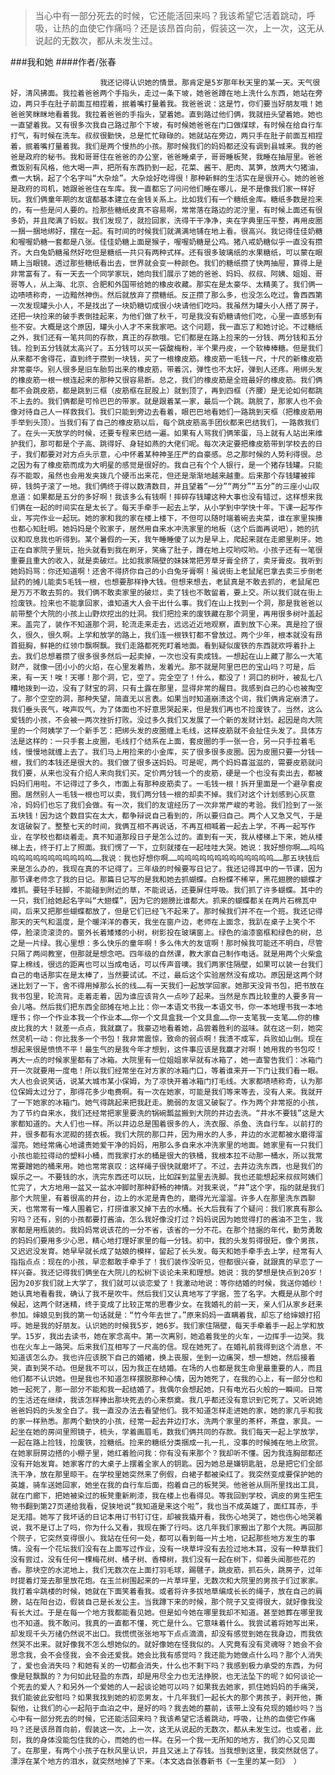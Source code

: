 > 当心中有一部分死去的时候，它还能活回来吗？我该希望它活着跳动，呼吸，让热的血使它作痛吗？还是该昂首向前，假装这一次，上一次，这无从说起的无数次，都从未发生过。

###我和她
####作者/张春

						我还记得认识她的情景。那肯定是5岁那年秋天里的某一天。天气很好，清风拂面。我拉着爸爸两个手指头，走过一条下坡，她爸爸蹲在地上洗什么东西，她站在旁边，两只手在肚子前面互相捏着，抿着嘴打量着我。我爸爸说：这是竹，你们要当好朋友哦！她爸爸笑眯眯地看着我。我拉着爸爸的手指头，望着她。直到路过他们俩，我就扭头望着她。她也一直望着我。又有很多次我自己路过那个下坡，有时候她爸爸在门口做煤球，有时候在给自行车打气，有时候在洗车。叔叔很勤快，总是忙忙碌碌的。她就站在旁边，两只手在肚子前面互相捏着，抿着嘴打量着我。我们是两个慢热的小孩。那时候我们的妈妈都还没有调到县城来。我的爸爸是政府的秘书。我和哥哥住在爸爸的办公室，爸爸睡桌子，哥哥睡板凳，我睡在抽屉里。爸爸煮饭别有风格，他大喝一声，把所有东西扔到一起，花菜、酱干、肥肉、莴笋，放两大勺猪油，煮一大锅，起了个名字叫“大杂烩”。大杂烩好吃得很！那种新鲜的生活实在是很开心。她的爸爸是政府的司机，她跟爸爸住在车库。我一直都忘了问问他们睡在哪儿，是不是像我们家一样好玩。我们俩童年期的友谊都基本建立在金钱关系上。比如我们有一个糖纸金库。糖纸多数是捡来的，有一些是问人要的。捡那些糖纸皮真不容易啊，常常落在路边的泥泞里，有时候上面还有很多奶，并且爬满了蚂蚁。我们发现了，就捡回家，洗得干干净净，夹在字典里压平整，再用皮圈一捆一捆地绑好，摆在一起。有时间的时候我们就满满地铺在地上看。很高兴。我记得佳佳奶糖和喔喔奶糖一套都是八张。佳佳奶糖上面是猴子，喔喔奶糖是公鸡。猪八戒奶糖似乎一直没有攒齐。大白兔奶糖虽然好吃但是糖纸一共只有两种式样。还有很多玻璃纸的水果糖纸，可以蒙在眼睛上当眼镜。透过那些糖纸看出去，世界就会变一种颜色。我们的糖纸攒了快两抽屉，算得上是非常富有了。有一天去一个同学家玩，她向我们展示了她的爸爸、妈妈、叔叔、阿姨、姐姐、哥哥等人，从上海、北京、合肥和外国带给她的橡皮收藏。那实在是太豪华、太精美了。我们俩一边啧啧称奇，一边黯然神伤。然后就放弃了攒糖纸。反正攒了那么多，也没怎么吃过。鲁西西第一次发现罐头小人，不是找出了一块奶糖切成很小块请他们吃吗。我虽然为罐头小人搭了房子，还把一块捡来的破手表倒挂起来，为他们做了秋千，可是我没有奶糖请他们吃，心里一直感到有些不安。大概是这个原因，罐头小人才不来我家吧。这个问题，我一直忘了和她讨论。不过糖纸之外，我们还有一笔共同的存款，真正的存款哦。它们都是在路上捡来的一分钱、两分钱和五分钱。捡到五分钱就太高兴了。五分钱可以买一袋酸梅粉，半个果丹皮，一个软棒棒糖。但是我们从来都不舍得花，直到终于攒到一块钱，买了一根橡皮筋。橡皮筋一毛钱一尺，十尺的新橡皮筋非常豪华。别人很多是旧车胎剪出来的橡皮筋，带着沉，弹性也不太好，弹到人还疼。用绑头发的橡皮筋一根一根连起来的那种又很容易断。总之，我们的橡皮筋是全班最好的橡皮筋。我们俩都不会跳皮筋，都是跳到三框（皮筋框在屁股上）就到顶了，再到四框（齐腰）是无论如何都跳不上去的。我们俩都是可怜巴巴的带家。就是跟着某一家，最后一个跳。跳脱了，那家人也不会像对待自己人一样救我们。我们只能到旁边去看着，眼巴巴地看她们一路跳到天框（把橡皮筋用手举到头顶）。当我们有了自己的橡皮筋以后，每个跳皮筋高手团伙都来巴结我们，一路救我们了。在头一天放学的时候，还要专程来巴结一遍。如果有人骂我们俩笨蛋，马上就有人站出来维护我们，那可都是个子高、跳得好、身轻如燕的大佬们呢。每次决定要把橡皮筋带到学校去的日子，我们都要对对方点头示意，心中怀着某种神圣庄严的自豪感。总之那时候的人势利得很。总之因为有了橡皮筋而成为大明星的感觉是很好的。我自己有个个人银行，是一个猪存钱罐。只能存不能取，虽然也会用发夹拨几个硬币出来花，但还是渐渐地越来越重。后来那个存钱罐被摔碎，钱鸽子滚了一地。我们俩终于得以数清数目，并且望着“一分”“两分”“五分”的三座小山叹息道：如果都是五分的多好啊！我该多么有钱啊！摔碎存钱罐这种大事也没有错过，这样想来我们俩在一起的时间实在是太长了。每天手牵手一起去上学，从小学到中学快十年。下课一起写作业，写完作业一起玩。她的家和我的家在楼上楼下，不但可以随时端着碗去夹菜，谁在家里挨揍也都心知肚明。她妈妈是个败家子，居然用自来水冲洗家里的地板（这个后面再说吧），她的抗议和叹息我也听得到。某个暑假的一天，我午睡睡傻了以为是早上，爬起来就在走廊里刷牙。她正在自家院子里玩，抬头就看到我在刷牙，笑痛了肚子，蹲在地上哎哟哎哟。小孩子还有一笔很重要且重大的收入，就是卖破烂。比如我家隔壁的妹妹常把芳草牙膏全挤了，卖牙膏皮。我听到她妈妈骂：你还知道啊！还舍不得挤你自己的小白兔牙膏啊！虽说街上老鼠尾巴拿去卖三步倒老鼠药的摊儿能卖5毛钱一根，也想要那样挣大钱。但想来想去，老鼠真是不敢去抓的，老鼠尾巴是万万不敢去剪的。我们俩不敢卖家里的破烂，卖了钱也不敢留着，要上交。所以我们就在街上捡废铁。捡来也不能拿回家，谁知道大人会干出什么事。我们在山上找到一个洞，那是我爸爸以前带整个大院的小孩上山野炊挖出的灶洞。我们把捡来的废铁藏在那个洞里，再用很多树叶盖起来。盖完了，装作不知道那个洞，轮流走来走去，远远近近地观察，直到放下心来。真是捡了很久，很久，很久啊。上学和放学的路上，我们连一根铁钉都不曾放过。两个少年，根本就没有昂首挺胸，鲜艳的红领巾飘啊飘。我们走路都死死盯着地面。看到疑似废铁的东西就欢呼着扑上去。我们总想着攒了很多很多然后一起卖掉，一次也没有卖成钱。一想起在山上藏了那么一大笔财产，就像一团小小的火焰，在心里发着热，发着光。那不就是阿里巴巴的宝山吗？可是，后来，有一天！唉！天哪！那个洞，它，空了。完全空了！什么，都没了！洞口的树叶，被乱七八糟地拨到一边，没有了财宝的洞，只有土露在那里，显得非常的醒目。我感到自己的心也被掏空了。那个空空的洞，那种失望，简直无以言表。如果当时知道崩溃这个词，我们俩肯定崩溃了。我们垂头丧气，唉声叹气，为了体面也不好意思哭起来，但是我们再也不捡废铁了。当然，这么爱钱的小孩，不会被一两次挫折打败。没过多久我们又发展了一个新的发财计划。起因是向大院里的一个阿姨学了一个新手艺：把绑头发的皮圈缠上毛线，这样皮筋就不会扯住头发了。具体方法是这样的：一只手套上皮圈，毛线打个结系在上面，套皮圈的手一张一合，另一只手拉着毛线，慢慢地就缠上去了。我们马上用捡来的小金库，买了很多很多皮圈。因为皮圈只要一分钱一根，我们的本钱还是很大的。我们做了很多送妈妈。可是呢，两个妈妈喜滋滋的，需要皮筋就问我们要，从来也没有介绍人来向我们买。定价两分钱一个的皮筋，硬是一个也没有卖出去，都被妈妈们用啦。不记得过了多久，市面上有那种皮筋卖了。一毛钱一根！拆开里面是一个避孕套皮圈。居然别人一毛钱一根也可以卖，我们两分钱一根的却卖不掉。我们对这个计划感到心灰意冷，妈妈们也忘了我们会做。有一次，我们的友谊经历了一次非常严峻的考验。我们捡到了一张五块钱！因为这个数目实在太大，都争辩说自己看到的，所以要归自己。两个人又急又气，于是友谊破裂了。整整七天的时间，我俩互相不再说话，不再互相喊着一起去上学，不再一起写作业，在学校也都绕着走。真不知道那段日子是怎么过的。直到有一天，我从楼梯上下来，她从楼梯上去，终于打上了照面。我们愣了一下，立刻就搂在一起哇哇大哭。她说：我好想你啊……呜呜呜呜呜呜呜呜呜呜呜呜呜……我说：我也好想你啊……呜呜呜呜呜呜呜呜呜呜呜呜呜……那五块钱后来是怎么办的，我现在真的不记得了。三年级的时候要写日记了。我还记得其中的一节课，因为那节课老师念了我的日记。那篇日记写的是我和她去抓蝴蝶。白粉蝶不稀罕，黑花翅膀的蝴蝶才难抓。要轻手轻脚，不能碰到附近的草，不能说话，还要屏住呼吸。我们抓了许多蝴蝶。其中的一只，我们给她起名字叫“大翅蝶”，因为它的翅膀比谁都大。抓来的蝴蝶都关在两片石棉瓦中间，后来又把那些蝴蝶都放了，但是它们已经飞不起来了。那时候我们并不在一个班。我还记得那天的天气和温度，是个暖洋洋的春天，我坐在窗户边，老师在上面念，我趴在桌子上笑个不停，脸滚烫滚烫的。窗外长着矮矮的小树，树影投在玻璃窗上。绿色的油漆窗框和绿色的树，总之是一片绿。我心里想：多么快乐的童年啊！多么伟大的友谊啊！那时候我可能还不明白，尽管只隔了两间教室，但那就是想念吧。四年级的自然课，教大家自己制作电话。就是用两个火柴盒穿上棉线，很远的距离也可以当成电话，可以传声音噢。我们两家住隔壁，如果可以装一台我们自己的电话那实在是太棒了，当然要试试。不过，最后这个实验居然没有成功。原因是这两个财迷比划了一下，舍不得用掉那么长的线……有一天我们一起放学回家。她那天没背书包，把书放在我书包里，轮流背。走着走着，因为谁应该背久一点吵了起来。当然是东西比较重的人要多背一会儿咯。然后我们把东西全部摊在地上比：你一本语文书我一本语文书，你一本地理书我一本地理书；你一个作业本我一个作业本……你一个文具盒我一个文具盒……你一支笔我一支笔……你的橡皮比我的大！就差一点点，我就赢了。我豪迈地看着她，品尝着胜利的滋味。就在这一刻，她突然灵机一动：你比我多一个书包！我非常震惊，致命的弱点啊！我溃不成军，兵败如山倒。现在想起来很是愤愤不平！最生气的是我今年才想到，这件事应该是我赢才对啊！她用我的书包哎！再大一点的时候家里都有了冰箱。大院里有一位姐姐家早就有冰箱了，她一直警告我们：冰箱门开一次就要用一度电！所以我们经常坐在对方家的冰箱门口，等着谁来开一下门让我们看一眼。大人也会说笑话，说某大城市某小保姆，为了凉快开着冰箱门打毛线。大家都啧啧称奇，认为那位保姆太过分了，那得花多少电费啊。有一次在她家，可能是我们等来等去，没有人来。我就开了一下她家的冰箱门。她气得跳起来把我赶走。脆弱的友谊又破裂了。作为两个非常抠的小孩，为了节约自来水，我们还经常把家里要洗的锅碗瓢盆搬到大院的井边去洗。“井水不要钱”这是大家都知道的。大人们也一样。所以井边总是围着很多的人，洗衣服、杀鱼、洗自行车。以前打的井，很多都有水泥砌的搓衣板。我们大院的那口井，因为用水的人多，井边的水泥都被水磨得溜溜亮。她经常痛心地谴责她爱干净的妈妈，用那么多自来水冲洗家里的地面。她家里有一只我们小孩也能拉得动的塑料小桶，而我家打水的桶是很大的铁桶，我根本拉不动那一桶水，所以我常常要蹭她的桶来用。她也常常哀叹：这样绳子很快就磨坏了。不过，去井边洗东西，也是我们的娱乐之一。不要钱的水，洗完东西还可以玩，比如踩到盆里去洗脚。我也还能想起来叔叔阿姨们忙完了，大方地用一盆又一盆水冲脚时那种舒畅的神情。对我来说，“井”这个字，指的就是我们那个大院里，有着很高的井台，边上的水泥是青色的，磨得光光溜溜。许多人在那里洗东西聊天，也常常有一堆人围着它，打捞谁家又掉下去的水桶。长大后我有了个疑问：我们家真有那么穷吗？还有，别的小孩都要打酱油，怎么我好像没打过？妈妈说因为她觉得打的酱油不卫生，我家都是用瓶装的。我妈妈常说该花的一分不省，该省的一分不花。在那个拮据的年代，勤劳勇敢的妈妈们要用多少心思，精心地打理好家里的每一分钱。初中，我的头发剪得很短，像个男孩，又迟迟没发育。她早早就长成了姑娘的模样，留起了长头发。每天和她手牵手去上学，经常有人指指点点：现在的小孩，早恋都敢手牵手了！我们装作没听见，但都很兴奋，就跟真的早恋了一样兴奋。我还记得我们俩坐在大院儿的松树下谈论未来和理想。她说：我的梦想是快点到20岁！因为20岁我们就上大学了，我们就可以谈恋爱了！我激动地说：等你结婚的时候，我送你婚纱！她认真地看看我，确认了我不是吹牛。然后我们又认真地写了字据，签了名字。大概是从那个时候起，这两个财迷精，终于变成了比较正常的思春少女。在我婚礼的前一天，亲人们从家乡赶来参加。婶娘见到我的第一句话就是：“竹今年去世了。”原来妈妈一直瞒着我，却忘了给婶娘打招呼。她是我的好朋友。认识她的时候我5岁，她6岁。我们家住隔壁，每天手牵着手一起上学和放学。15岁，我出去读书，她在家念高中。第一次离别，她追着我坐的火车，一边挥手一边哭。我也在火车上一路哭。后来我们互相写了一尺高的信。现在她死了。在婚礼前我得到这个消息，不知道该怎么办。我也许应该脱下自己的婚裙，换上丧服，坐到一边痛哭，想一想她，然后接着哭，直到哭不动。但是我不可以，因为我正在结婚。在场的人也都是我生命里最重要的人，而且他们都不认识她。但是我也不知道怎样摆脱那种心情，因为她死了，在我的心上，有一部分也和她一起死了，那一部分不能和我一起结婚了。我偶尔会想起她，只有电光石火般的一瞬间。日常的生活还在继续，我该怎样捧出那块死去的心来祭奠。我几乎都还没有意识到它死了。又听说她爸爸妈妈的头发全白了。我一直没办法去看望他们。我不知道怎样走进她的家，她的家几乎和我的家一样熟悉。那两个勤快的小孩，经常一起去井边打水，洗两个家里的茶杯，茶盘，家具。一起坐在她的房间里照镜子，梳头，学着画眉毛，数我们俩共同的存款。我们每天一起上学放学，一起在路上捡钱，捡废铁，捡糖纸。捡来的糖纸分类捆成一扎一扎，没事的时候摊在地上欣赏。在她家厨房边搭的小棚子里，她红着脸问我：你有没有来那个？我却听不懂。因为我连胸部都还没有开始发育。她家客厅的大桌子上摆着全家人的钥匙。因为她总是嫌钥匙脏，总是把它们全部洗干净，放在那里晾干。在学校里她突然来了例假，白裙子都被染红了。我突然变成要保护她的英雄，骑车送她回家，她坐在我的自行车后面，抱着自己的板凳哭。他爸爸从厕所里找出工具，就在门廊下，把她被染过的板凳重新刷漆，我在楼上也看得见。等我回到学校，调皮的男生把生物书翻到第27页递给我看，促狭地说“我知道是来这个啦”，我也当不成英雄了，面红耳赤，手足无措。她写了我坏话的日记本用订书钉订住，却被我撬开看，我伤心地哭了，她也伤心地哭着说，我不是订上了吗，你为什么又看，我现在撕了行吗。这几年我们家搬出了那个大院。再回那个院子，它突然变得很小。我站在任何一处，都可以看到每一片土地，记起那些地方发生的事情。没有一个花坛我们没有在上面写过作业，没有一块草坪没有去捡过地木耳，没有一种草我们没有尝过，没有任何一棵梅花树、橘子树、香樟树，我们没有一起在树下，仰着头闻那些花的香。那块空的水泥地上，我们无数次在上面打羽毛球，踢毽子，跳皮筋，抓石头，跳房子，过年时提着灯笼去那里放花炮。在玉兰树围起来的一片草坪里，无数次和大院里的男孩子们过家家。我打着伞跳楼的时候，她就在下面笑着看我。或者将许多拔地草编成长长的绳子，放在自己的肩膀，站在阳台边，假装自己是长发公主。当我蹲下来的时候，那个院子又变得很大，就好像我没有长大过。于是在每一个地方我都能看见她。但是如今她在哪里我却不知道。甚至她葬在哪里我也不知道。我不敢问。我真的一直都不懂，死亡是什么。它意味着什么。我尝试着将她写出来，却发现千头万绪仍然说不出口。我慌慌张张地写下点点滴滴，却没有感觉到她在我身边，而我依然哭不出来。就好像我不怎么想她似的。就好像她在怪我似的。人究竟有没有灵魂呀？她会不会思念我，会不会怪我，会不会还爱我。她会比我有感觉吗？我还能为她做点什么吗？那个人消失了，爱也会消失吗？和她有关的一切都会消失，什么也不剩下吗？我感到极力承受的东西，为何像是轻飘飘的？为何如此轻盈的东西，却是用尽全力也无法挣脱，也无法坠下的呢？如何谈论一个死去的爱人？和另外一个爱她的人一起谈论她可以吗？如果我去她家，抓住她妈妈的手痛哭，我们能彼此安慰吗？如果我找到她的初恋男友，十几年我们一起长大的那个男孩子，剥开他，撕裂他，让我们的心一起陷于血泊之中，是好的吗？我去她的墓前，该带上没有兑现的婚纱吗？当心中有一部分死去的时候，它还能活回来吗？我该希望它活着跳动，呼吸，让热的血使它作痛吗？还是该昂首向前，假装这一次，上一次，这无从说起的无数次，都从未发生过。也或者，此刻，我的身体没能包住我的心，而她的也一样。在另一个我一无所知的地方，我们的心又见面了。在那里，有两个小孩子在秋风里认识，并且又迷上了存钱。当我想到这里，我突然就信了。漂浮在某个地方的泪水，就突然地掉了下来。（本文选自张春新书《一生里的某一刻》 ） 